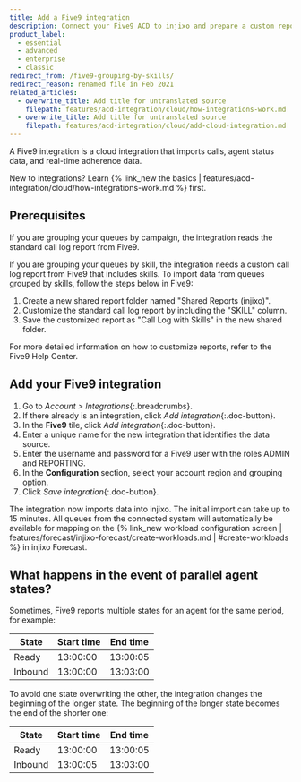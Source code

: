 ```yaml
---
title: Add a Five9 integration
description: Connect your Five9 ACD to injixo and prepare a custom report to use queue grouping by skills.
product_label:
  - essential
  - advanced
  - enterprise
  - classic
redirect_from: /five9-grouping-by-skills/
redirect_reason: renamed file in Feb 2021
related_articles:
  - overwrite_title: Add title for untranslated source
    filepath: features/acd-integration/cloud/how-integrations-work.md
  - overwrite_title: Add title for untranslated source
    filepath: features/acd-integration/cloud/add-cloud-integration.md
---
```


A Five9 integration is a cloud integration that imports calls, agent status data, and real-time adherence data.

New to integrations? Learn {% link_new the basics | features/acd-integration/cloud/how-integrations-work.md %} first.

## Prerequisites

If you are grouping your queues by campaign, the integration reads the standard call log report from Five9.

If you are grouping your queues by skill, the integration needs a custom call log report from Five9 that includes skills. To import data from queues grouped by skills, follow the steps below in Five9:

 1. Create a new shared report folder named "Shared Reports (injixo)".
 2. Customize the standard call log report by including the "SKILL" column.
 3. Save the customized report as "Call Log with Skills" in the new shared folder.

For more detailed information on how to customize reports, refer to the Five9 Help Center.

## Add your Five9 integration

1. Go to _Account > Integrations_{:.breadcrumbs}.
2. If there already is an integration, click _Add integration_{:.doc-button}.
3. In the **Five9** tile, click _Add integration_{:.doc-button}.
4. Enter a unique name for the new integration that identifies the data source.
5. Enter the username and password for a Five9 user with the roles ADMIN and REPORTING.
6. In the **Configuration** section, select your account region and grouping option.
7. Click _Save integration_{:.doc-button}.

The integration now imports data into injixo. The initial import can take up to 15 minutes. All queues from the connected system will automatically be available for mapping on the {% link_new workload configuration screen | features/forecast/injixo-forecast/create-workloads.md | #create-workloads %} in injixo Forecast.

## What happens in the event of parallel agent states?

Sometimes, Five9 reports multiple states for an agent for the same period, for example:

| State   | Start time | End time |
| ------- | ---------- | -------- |
| Ready   | 13:00:00   | 13:00:05 |
| Inbound | 13:00:00   | 13:03:00 |

To avoid one state overwriting the other, the integration changes the beginning of the longer state. The beginning of the longer state becomes the end of the shorter one:

| State   | Start time | End time |
| ------- | ---------- | -------- |
| Ready   | 13:00:00   | 13:00:05 |
| Inbound | 13:00:05   | 13:03:00 |
